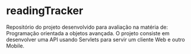 # readingTracker
Repositório do projeto desenvolvido para avaliação na matéria de: Programação orientada a objetos avançada. O projeto consiste em desenvolver uma API usando Servlets para servir um cliente Web e outro Mobile.
